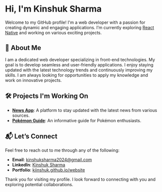 # Hi, I'm Kinshuk Sharma

Welcome to my GitHub profile! I'm a web developer with a passion for creating dynamic and engaging applications. I’m currently exploring [React Native](https://reactnative.dev/) and working on various exciting projects.

## 🌟 About Me

I am a dedicated web developer specializing in front-end technologies. My goal is to develop seamless and user-friendly applications. I enjoy staying updated with the latest technology trends and continuously improving my skills. I am always looking for opportunities to apply my knowledge and work on innovative projects.

## 🛠️ Projects I'm Working On

- **[News App](https://github.com/kiinshuk/NewsSite)**: A platform to stay updated with the latest news from various sources.
- **[Pokémon Guide](https://github.com/kiinshuk/Pokemonsite)**: An informative guide for Pokémon enthusiasts.

## 📬 Let’s Connect

Feel free to reach out to me through any of the following:

- **Email**: [kinshuksharma2024@gmail.com](mailto:kinshuksharma2024@gmail.com)
- **LinkedIn**: [Kinshuk Sharma](https://www.linkedin.com/in/kinshuk-sharma-0a868120a/)
- **Portfolio**: [kiinshuk.github.io/website](https://kiinshuk.github.io/website)

Thank you for visiting my profile. I look forward to connecting with you and exploring potential collaborations.
